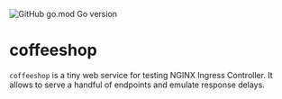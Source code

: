![GitHub go.mod Go version](https://img.shields.io/github/go-mod/go-version/jjngx/coffeeshop)


# coffeeshop

`coffeeshop` is a tiny web service for testing NGINX Ingress Controller. It allows to serve a handful of endpoints and emulate response delays.
